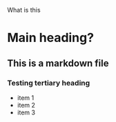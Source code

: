 What is this
# Main heading?
## This is a markdown file
### Testing tertiary heading
* item 1
* item 2
* item 3

